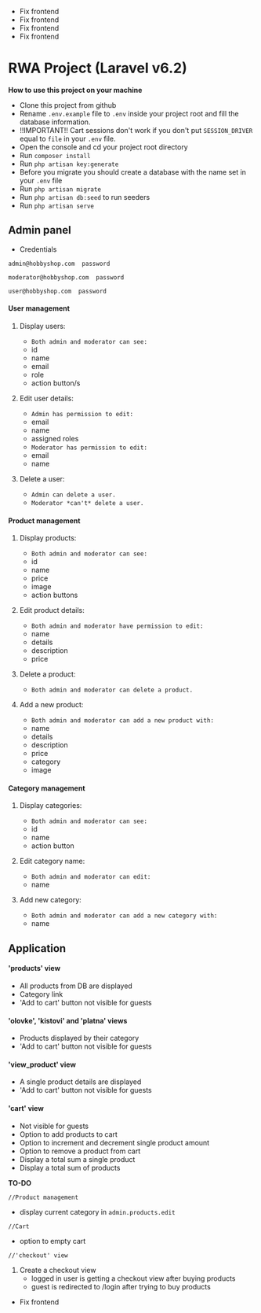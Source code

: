 - Fix frontend
- Fix frontend
- Fix frontend
- Fix frontend

# RWA Project (Laravel v6.2)

**How to use this project on your machine**

- Clone this project from github
- Rename `.env.example` file to `.env` inside your project root and fill the database information.
- !!IMPORTANT!! Cart sessions don't work if you don't put `SESSION_DRIVER` equal to `file` in your `.env` file.
- Open the console and cd your project root directory
- Run `composer install`
- Run `php artisan key:generate` 
- Before you migrate you should create a database with the name set in your `.env` file
- Run `php artisan migrate`
- Run `php artisan db:seed` to run seeders
- Run `php artisan serve`

## Admin panel

- Credentials

`admin@hobbyshop.com  password`

`moderator@hobbyshop.com  password`

`user@hobbyshop.com  password`

#### User management

1. Display users:
    - `Both admin and moderator can see:`
    - id
    - name
    - email
    - role
    - action button/s

2. Edit user details:
    - `Admin has permission to edit:`
    - email
    - name
    - assigned roles
    - `Moderator has permission to edit:`
    - email
    - name
3. Delete a user:
    - `Admin can delete a user.`
    - `Moderator *can't* delete a user.`


#### Product management

1. Display products:
    - `Both admin and moderator can see:`
    - id
    - name
    - price
    - image
    - action buttons

2. Edit product details:
    - `Both admin and moderator have permission to edit:`
    - name
    - details
    - description
    - price

3. Delete a product:
    - `Both admin and moderator can delete a product.`

4. Add a new product:
    - `Both admin and moderator can add a new product with:`
    - name
    - details
    - description
    - price
    - category
    - image

#### Category management

1. Display categories:
    - `Both admin and moderator can see:`
    - id
    - name
    - action button

2. Edit category name:
    - `Both admin and moderator can edit:`
    - name

3. Add new category:
    - `Both admin and moderator can add a new category with:`
    - name

## Application

#### 'products' view

- All products from DB are displayed 
- Category link
- 'Add to cart' button not visible for guests

#### 'olovke', 'kistovi' and 'platna' views

- Products displayed by their category
- 'Add to cart' button not visible for guests

#### 'view_product' view

- A single product details are displayed
- 'Add to cart' button not visible for guests

#### 'cart' view

- Not visible for guests
- Option to add products to cart
- Option to increment and decrement single product amount
- Option to remove a product from cart
- Display a total sum a single product
- Display a total sum of products

**TO-DO**

`//Product management`
- display current category in `admin.products.edit`

`//Cart`
- option to empty cart

`//'checkout' view`
1. Create a checkout view
    - logged in user is getting a checkout view after buying products
    - guest is redirected to /login after trying to buy products

- Fix frontend

